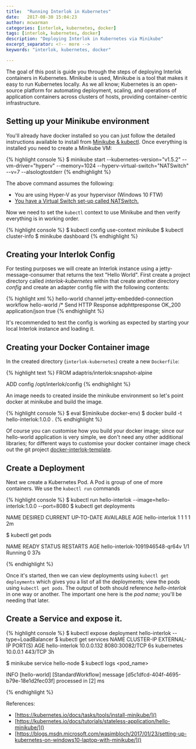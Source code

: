 ```yaml
---
title:  "Running Interlok in Kubernetes"
date:   2017-08-30 15:04:23
author: mcwarman
categories: [interlok, kubernetes, docker]
tags: [interlok, kubernetes, docker]
description: "Deploying Interlok in Kubernetes via Minikube"
excerpt_separator: <!-- more -->
keywords: "interlok, kubernetes, docker"

---
```


The goal of this post is guide you through the steps of deploying Interlok containers in Kubernetes. Minikube is used, Minikube is a tool that makes it easy to run Kubernetes locally. As we all know; Kubernetes is an open-source platform for automating deployment, scaling, and operations of application containers across clusters of hosts, providing container-centric infrastructure.

<!-- more -->

## Setting up your Minikube environment

 You'll already have docker installed so you can just follow the detailed instructions available to install from [Minikube & kubectl][install-minikube]. Once everything is installed you need to create a Minikube VM:

{% highlight console %}
$ minikube start --kubernetes-version="v1.5.2" --vm-driver="hyperv" --memory=1024 --hyperv-virtual-switch="NATSwitch" --v=7 --alsologtostderr
{% endhighlight %}


The above command assumes the following:

* You are using Hyper-V as your hypervisor (Windows 10 FTW)
* [You have a Virtual Switch set-up called NATSwitch.][vagrant-windows10-hyperv]

Now we need to set the `kubectl` context to use Minikube and then verify everything is in working order.

{% highlight console %}
$ kubectl config use-context minikube
$ kubectl cluster-info
$ minikube dashboard
{% endhighlight %}


## Creating your Interlok Config

For testing purposes we will create an Interlok instance using a jetty-message-consumer that returns the text "Hello World". First create a project directory called _interlok-kubernetes_ within that create another directory _config_ and create an adapter config file with the following contents:

{% highlight xml %}
<adapter>
  <unique-id>hello-world</unique-id>
  <channel-list>
    <channel>
      <unique-id>channel</unique-id>
      <consume-connection class="jetty-embedded-connection">
        <unique-id>jetty-embedded-connection</unique-id>
      </consume-connection>
      <produce-connection class="null-connection" />
      <workflow-list>
        <standard-workflow>
          <unique-id>workflow</unique-id>
          <consumer class="jetty-message-consumer">
            <destination class="configured-consume-destination">
              <configured-thread-name>hello-world</configured-thread-name>
              <destination>/*</destination>
            </destination>
            <parameter-handler class="jetty-http-ignore-parameters"/>
            <header-handler class="jetty-http-headers-as-metadata"/>
          </consumer>
          <service-collection class="service-list">
            <services>
              <payload-from-metadata-service>
                <template><![CDATA[Hello World!]]></template>
              </payload-from-metadata-service>
            </services>
          </service-collection>
          <producer class="jetty-standard-response-producer">
            <unique-id>Send HTTP Response</unique-id>
            <status-provider class="http-metadata-status">
              <code-key>adphttpresponse</code-key>
              <default-status>OK_200</default-status>
            </status-provider>
            <response-header-provider class="jetty-metadata-response-headers">
              <filter class="remove-all-metadata-filter"/>
            </response-header-provider>
            <content-type-provider class="http-configured-content-type-provider">
              <mime-type>application/json</mime-type>
            </content-type-provider>
            <send-payload>true</send-payload>
          </producer>
        </standard-workflow>
      </workflow-list>
    </channel>
  </channel-list>
</adapter>
{% endhighlight %}


It's recommended to test the config is working as expected by starting your local Interlok instance and loading it.

## Creating your Docker Container image

In the created directory (`interlok-kubernetes`) create a new `Dockerfile`:

{% highlight text %}
FROM adaptris/interlok:snapshot-alpine

ADD config /opt/interlok/config
{% endhighlight %}

An image needs to created inside the minikube environment so let's point docker at minikube and build the image.

{% highlight console %}
$ eval $(minikube docker-env)
$ docker build -t hello-interlok:1.0.0 .
{% endhighlight %}

Of course you can customise how you build your docker image; since our hello-world application is very simple, we don't need any other additional libraries; for different ways to customise your docker container image check out the git project [docker-interlok-template][].

## Create a Deployment

Next we create a Kubernetes Pod. A Pod is group of one of more containers. We use the `kubectl run` commands

{% highlight console %}
$ kubectl run hello-interlok --image=hello-interlok:1.0.0 --port=8080
$ kubectl get deployments

NAME             DESIRED   CURRENT   UP-TO-DATE   AVAILABLE   AGE
hello-interlok   1         1         1            1           2m

$ kubectl get pods

NAME                              READY     STATUS    RESTARTS   AGE
hello-interlok-1091946548-qr64v   1/1       Running   0          37s

{% endhighlight %}


Once it's started, then we can view deployments using `kubectl get deployments` which gives you a list of all the deployments; view the pods using `kubectl get pods`. The output of both should reference _hello-interlok_ in one way or another. The important one here is the _pod name_; you'll be needing that later.


## Create a Service and expose it.

{% highlight console %}
$ kubectl expose deployment hello-interlok --type=LoadBalancer
$ kubectl get services
NAME             CLUSTER-IP   EXTERNAL-IP   PORT(S)          AGE
hello-interlok   10.0.0.132   <pending>     8080:30082/TCP   6s
kubernetes       10.0.0.1     <none>        443/TCP          3h

$ minikube service hello-node
$ kubectl logs <pod_name>

INFO  [hello-world] [StandardWorkflow] message [d5c1dfcd-404f-4695-b79e-18e1d2fec03f] processed in [2] ms

{% endhighlight %}


References:

* [https://kubernetes.io/docs/tasks/tools/install-minikube/]()
* [https://kubernetes.io/docs/tutorials/stateless-application/hello-minikube/]()
* [https://blogs.msdn.microsoft.com/wasimbloch/2017/01/23/setting-up-kubernetes-on-windows10-laptop-with-minikube/]()


[install-minikube]: https://kubernetes.io/docs/tasks/tools/install-minikube/
[docker-interlok-template]: https://github.com/adaptris/docker-interlok-template
[vagrant-windows10-hyperv]: https://quotidian-ennui.github.io/blog/2016/08/17/vagrant-windows10-hyperv#create-a-nat-switch
